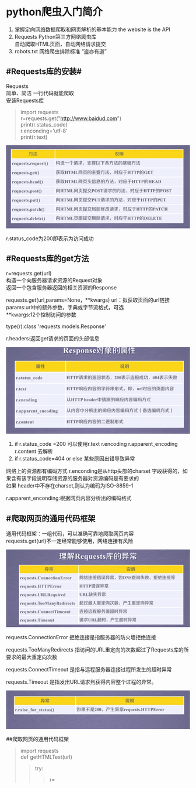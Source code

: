 <h1>python爬虫入门简介</h1>

1. 掌握定向网络数据爬取和网页解析的基本能力
the website is the API
2. Requests Python第三方网络爬虫库   
   自动爬取HTML页面，自动网络请求提交
3. robots.txt 网络爬虫排除标准 “盗亦有道”

#Requests库的安装#
---
Requests   
简单、简洁 一行代码就能爬取  
安装Requests库  


>import requests  
>r=requests.get("http://www.baidud.com")  
>print(r.status_code)  
>r.enconding='utf-8'  
>print(r.text)     



![picture](picture\picture1.png)

r.status_code为200即表示为访问成功

#Requests库的get方法
---
r=requests.get(url)  
构造一个向服务器请求资源的Request对象  
返回一个包含服务器返回的相关资源的Response

requests.get(url,params=None，**kwargs)
url：拟获取页面的url链接
params:url中的额外参数，字典或字节流格式，可选  
**kwargs:12个控制访问的参数 

type(r):class 'requests.models.Response'

r.headers:返回get请求的页面的头部信息   



![picture2](picture\picture2.png)

1. if r.status_code =200
   可以使用r.text r.encoding r.apparent_encoding r.content 去解析
2. if r.status_code=404 or else
   某些原因出错导致异常

网络上的资源都有编码方式 r.enconding是从http头部的charset 字段获得的，如果含有该字段说明存储资源的服务器对资源编码是有要求的  
如果 header中不存在charset,则认为编码为ISO-8859-1

r.apparent_enconding:根据网页内容分析出的编码格式

#爬取网页的通用代码框架
---
通用代码框架：一组代码，可以准确可靠地爬取网页内容  
requests.get(url)不一定经常能够使用，网络连接有风险    



![picture3](picture\picture3.png)

requests.ConnectionError 拒绝连接是指服务器的防火墙拒绝连接  

requests.TooManyRedirects 指访问的URL重定向的次数超过了Requests库的所要求的最大重定向次数

requests.ConnectTimeout 是指与远程服务器连接过程所发生的超时异常

requests.Timeout 是指发出URL请求到获得内容整个过程的异常。

![picture4](picture/picture4.png)   


##爬取网页的通用代码框架
>import requests  
>def getHTMLText(url)    
>>try:  
>>>r=
>




